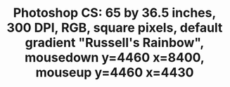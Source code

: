 ---
inv_num: 2016-057
add_credit:
url: 2016-057photoshop-cs
title: 'Photoshop CS: 65 by 36.5 inches, 300 DPI, RGB, square pixels, default gradient
  "Russell''s Rainbow", mousedown y=4460 x=8400, mouseup y=4460 x=4430'
year: '2016'
display_year: '2016'
medium: Chromogenic print
dims: 65 x 36.5 in
pitch:
ps:
live_url:
youtube:
related_code:
subheading:
download:
commission:
related:
layout: things-i-made
---
